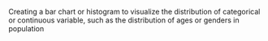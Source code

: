 Creating a bar chart or histogram to visualize the distribution of categorical or continuous variable, such as the distribution of ages or genders in population

